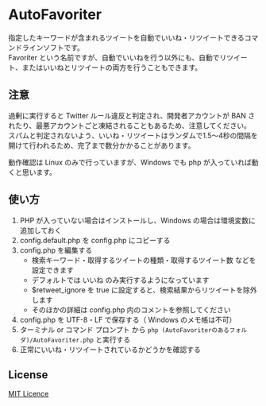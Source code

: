 
# AutoFavoriter

指定したキーワードが含まれるツイートを自動でいいね・リツイートできるコマンドラインソフトです。  
Favoriter という名前ですが、自動でいいねを行う以外にも、自動でリツイート、またはいいねとリツイートの両方を行うこともできます。

## 注意

過剰に実行すると Twitter ルール違反と判定され、開発者アカウントが BAN されたり、最悪アカウントごと凍結されることもあるため、注意してください。  
スパムと判定されないよう、いいね・リツイートはランダムで1.5～4秒の間隔を開けて行われるため、完了まで数分かかることがあります。

動作確認は Linux のみで行っていますが、Windows でも php が入っていれば動くと思います。

## 使い方

1. PHP が入っていない場合はインストールし、Windows の場合は環境変数に追加しておく
2. config.default.php を config.php にコピーする
3. config.php を編集する
   - 検索キーワード・取得するツイートの種類・取得するツイート数 などを設定できます
   - デフォルトでは いいね のみ実行するようになっています
   - $retweet_ignore を true に設定すると、検索結果からリツイートを除外します
   - そのほかの詳細は config.php 内のコメントを参照してください
4. config.php を UTF-8・LF で保存する（ Windows のメモ帳は不可）
4. ターミナル or コマンド プロンプト から `php (AutoFavoriterのあるフォルダ)/AutoFavoriter.php` と実行する
5. 正常にいいね・リツイートされているかどうかを確認する

## License
[MIT Licence](LICENSE.txt)
